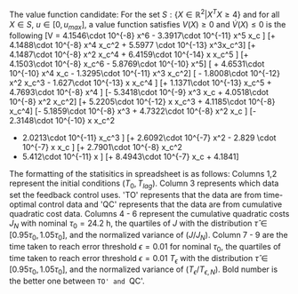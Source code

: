 The value function candidate:
For the set $S: \{X \in \mathbb{R}^2| X^T X \geq 4\}$ and for all $X \in S$, $u \in [0,u_{max}]$, a value function satisfies $V(X) \geq 0$ and $\dot{V}(X) \leq 0$ is the following
\[V = 4.1546\cdot 10^{-8} x^6 - 3.3917\cdot 10^{-11} x^5 x_c \]
\[+ 4.1488\cdot 10^{-8} x^4 x_c^2 + 5.5977 \cdot 10^{-13}
  x^3x_c^3\]
\[+ 4.1487\cdot 10^{-8} x^2 x_c^4 + 6.4159\cdot 10^{-14} x x_c^5 \]
\[+ 4.1503\cdot 10^{-8} x_c^6 - 5.8769\cdot 10^{-10} x^5\]
\[ + 4.6531\cdot 10^{-10} x^4 x_c - 1.3295\cdot 10^{-11} x^3 x_c^2\] 
\[ - 1.8008\cdot 10^{-12}
   x^2 x_c^3 - 1.627\cdot 10^{-13} x x_c^4 \] 
  \[+ 1.1371\cdot 10^{-13} x_c^5 + 4.7693\cdot 10^{-8} x^4 \]
  \[- 5.3418\cdot 10^{-9} x^3 x_c + 4.0518\cdot 10^{-8} x^2 x_c^2\] 
  \[+ 5.2205\cdot 10^{-12} x x_c^3 + 4.1185\cdot 10^{-8} x_c^4\]
  \[- 5.1859\cdot 10^{-8} x^3 + 4.7322\cdot 10^{-8} x^2 x_c \]
  \[- 2.3148\cdot 10^{-10} x x_c^2 
  - 2.0213\cdot 10^{-11} x_c^3 \]
  \[+ 2.6092\cdot 10^{-7} x^2 - 2.829 \cdot 10^{-7} x x_c \]
  \[+ 2.7901\cdot 10^{-8} x_c^2 
  - 5.412\cdot 10^{-11} x \]
  \[+ 8.4943\cdot 10^{-7} x_c + 4.1841\]

The formatting of the statisitics in spreadsheet is as follows:
Columns 1,2 represent the initial conditions $(T_0,T_{lag})$. 
Column 3 represents which data set the feedback control uses. 'TO' represents that the data are from time-optimal control data and 'QC' represents that the data are from cumulative quadratic cost data. 
Columns 4 - 6 represent the cumulative quadratic costs $J_N$ with nominal $\tau_0 = 24.2$ h, the quartiles of $J$ with the distribution $\hat{\tau} \in [0.95\tau_0, 1.05\tau_0]$, and the normalized variance of $(J/J_N)$. 
Column 7 - 9 are the time taken to reach error threshold $\epsilon = 0.01$ for nominal $\tau_0$, the quartiles of time taken to reach error threshold $\epsilon = 0.01$ $T_{\epsilon}$ with the distribution $\hat{\tau} \in [0.95\tau_0, 1.05\tau_0]$, and the normalized variance of $(T_{\epsilon}/T_{\epsilon,N})$. Bold number is the better one between `TO' and `QC'.
